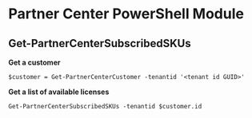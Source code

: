 # Partner Center PowerShell Module #

## Get-PartnerCenterSubscribedSKUs ##

**Get a customer**

    $customer = Get-PartnerCenterCustomer -tenantid '<tenant id GUID>'

**Get a list of available licenses**

    Get-PartnerCenterSubscribedSKUs -tenantid $customer.id

